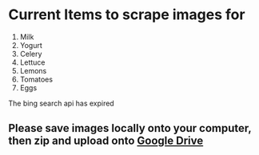 # Current Items to scrape images for
1. Milk
2. Yogurt
3. Celery
4. Lettuce
5. Lemons
6. Tomatoes
7. Eggs

The bing search api has expired

## Please save images locally onto your computer, then zip and upload onto [Google Drive](https://drive.google.com/drive/folders/1lCilxi2755K4VveZBEgEYJi9q69KlFHF?usp=sharing)
